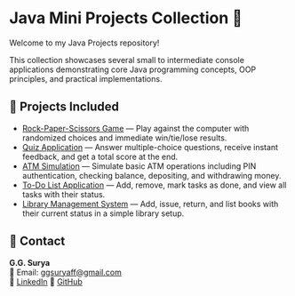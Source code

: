 # Java Mini Projects Collection 🚀

Welcome to my Java Projects repository!

This collection showcases several small to intermediate console applications demonstrating core Java programming concepts, OOP principles, and practical implementations.

## 📁 Projects Included

- [Rock-Paper-Scissors Game](https://github.com/ggsurya/Java-Projects/blob/main/1.%20Rock-Paper-Scissors%20Game/README.md) — Play against the computer with randomized choices and immediate win/tie/lose results.
- [Quiz Application](https://github.com/ggsurya/Java-Projects/blob/main/2.%20Quiz%20Application/README.md) — Answer multiple-choice questions, receive instant feedback, and get a total score at the end.
- [ATM Simulation](https://github.com/ggsurya/Java-Projects/blob/main/3.%20ATM%20Simulation/README.md) — Simulate basic ATM operations including PIN authentication, checking balance, depositing, and withdrawing money.
- [To-Do List Application](https://github.com/ggsurya/Java-Projects/blob/main/4.%20To-Do%20List%20Application/README.md) — Add, remove, mark tasks as done, and view all tasks with their status.
- [Library Management System](https://github.com/ggsurya/Java-Projects/blob/main/5.%20Library%20Management%20System/README.md) — Add, issue, return, and list books with their current status in a simple library setup.

## 📩 Contact

**G.G. Surya**  
📧 Email: ggsuryaff@gmail.com  
🔗 [LinkedIn](https://www.linkedin.com/in/g-g-surya-5aa9312b4)
🔗 [GitHub](https://github.com/ggsurya)
